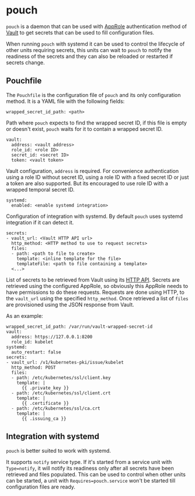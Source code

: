 # pouch

`pouch` is a daemon that can be used with [AppRole](https://www.vaultproject.io/docs/auth/approle.html)
authentication method of [Vault](https://www.vaultproject.io) to get secrets
that can be used to fill configuration files.

When running `pouch` with systemd it can be used to control the lifecycle of
other units requiring secrets, this units can wait to `pouch` to notify the
readiness of the secrets and they can also be reloaded or restarted if
secrets change.

## Pouchfile

The `Pouchfile` is the configuration file of `pouch` and its only configuration
method. It is a YAML file with the following fields:

```
wrapped_secret_id_path: <path>
```
Path where `pouch` expects to find the wrapped secret ID, if this file is
empty or doesn't exist, `pouch` waits for it to contain a wrapped secret ID.

```
vault:
  address: <vault address>
  role_id: <role ID>
  secret_id: <secret ID>
  token: <vault token>
```
Vault configuration, `address` is required. For convenience authentication
using a role ID without secret ID, using a role ID with a fixed secret ID or
just a token are also supported. But its encouraged to use role ID with a
wrapped temporal secret ID.

```
systemd:
  enabled: <enable systemd integration>
```
Configuration of integration with systemd. By default `pouch` uses systemd
integration if it can detect it.

```
secrets:
- vault_url: <Vault HTTP API url>
  http_method: <HTTP method to use to request secrets>
  files:
  - path: <path to file to create>
    template: <inline template for the file>
    templateFile: <path to file containing a template>
  <...>
```
List of secrets to be retrieved from Vault using its [HTTP API](https://www.vaultproject.io/api/index.html).
Secrets are retrieved using the configured AppRole, so obviously this AppRole
needs to have permissions to do these requests. Requests are done using HTTP,
to the `vault_url` using the specified `http_method`.
Once retrieved a list of `files` are provisioned using the JSON response from
Vault.

As an example:

```
wrapped_secret_id_path: /var/run/vault-wrapped-secret-id
vault:
  address: https://127.0.0.1:8200
  role_id: kubelet
systemd:
  auto_restart: false
secrets:
- vault_url: /v1/kubernetes-pki/issue/kubelet
  http_method: POST
  files:
  - path: /etc/kubernetes/ssl/client.key
    template: |
      {{ .private_key }}
  - path: /etc/kubernetes/ssl/client.crt
    template: |
      {{ .certificate }}
  - path: /etc/kubernetes/ssl/ca.crt
    template: |
      {{ .issuing_ca }}

```

## Integration with systemd

`pouch` is better suited to work with systemd.

It supports `notify` service type. If it's started from a service unit
with `Type=notify`, it will notify its readiness only after all secrets
have been retrieved and files populated. This can be used to control when
other units can be started, a unit with `Requires=pouch.service` won't be
started till configuration files are ready.
